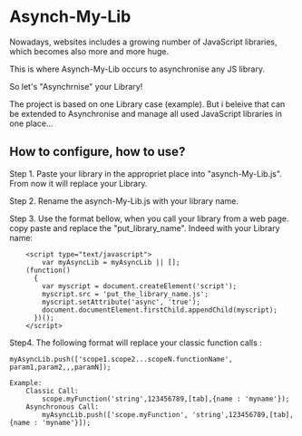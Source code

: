 Asynch-My-Lib
=============

Nowadays, websites includes a growing number of JavaScript libraries, which becomes also more and more huge. 

This is where Asynch-My-Lib occurs to asynchronise any JS library.

So let's "Asynchrnise" your Library!

The project is based on one Library case (example). But i beleive that can be extended to Asynchronise and manage all used JavaScript libraries in one place... 


How to configure, how to use?
-----------------------------
Step 1. Paste your library in the appropriet place into "asynch-My-Lib.js". From now it will replace your Library.

Step 2. Rename the asynch-My-Lib.js with your library name.

Step 3. Use the format bellow, when you call your library from a web page. copy paste and replace the "put_library_name". Indeed with your Library name:

		<script type="text/javascript">
			var myAsyncLib = myAsyncLib || [];
		(function() 
		  {
			var myscript = document.createElement('script');
			myscript.src = 'put_the_library_name.js';
			myscript.setAttribute('async', 'true');
			document.documentElement.firstChild.appendChild(myscript);
		  })();
		</script>

Step4. The following format will replace your classic function calls : 

 	myAsyncLib.push(['scope1.scope2...scopeN.functionName', param1,param2,,,paramN]);
 	
	Example:
		Classic Call:
			scope.myFunction('string',123456789,[tab],{name : 'myname'});
		Asynchronous Call:
			myAsyncLib.push(['scope.myFunction', 'string',123456789,[tab],{name : 'myname'}]);


